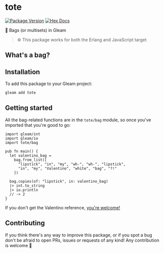 # tote

[![Package Version](https://img.shields.io/hexpm/v/tote)](https://hex.pm/packages/tote)
[![Hex Docs](https://img.shields.io/badge/hex-docs-ffaff3)](https://hexdocs.pm/tote/)

👜 Bags (or multisets) in Gleam

> ⚙️ This package works for both the Erlang and JavaScript target

## What's a bag?

## Installation

To add this package to your Gleam project:

```sh
gleam add tote
```

## Getting started

All the bag-related functions are in the `tote/bag` module, so once you've
imported that you're good to go:

```gleam
import gleam/int
import gleam/io
import tote/bag

pub fn main() {
  let valentino_bag =
    bag.from_list([
      "lipstick", "in", "my", "wh-", "wh-", "lipstick",
      "in", "my", "Valentino", "white", "bag", "?!"
    ])

  bag.copies(of: "lipstick", in: valentino_bag)
  |> int.to_string
  |> io.println
  // -> 2
}
```

If you don't get the Valentino reference,
[you're welcome!](https://www.youtube.com/watch?v=IzTlPjgJfTk)

## Contributing

If you think there's any way to improve this package, or if you spot a bug don't
be afraid to open PRs, issues or requests of any kind! Any contribution is
welcome 💜

